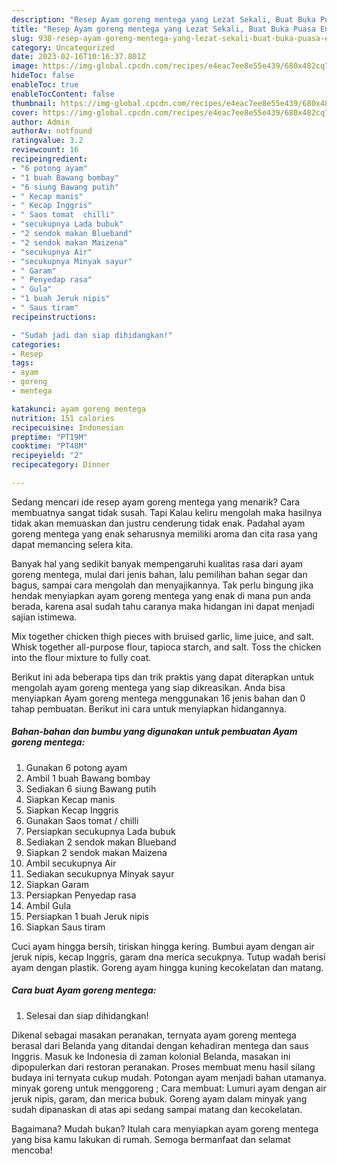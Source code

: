 ```yaml
---
description: "Resep Ayam goreng mentega yang Lezat Sekali, Buat Buka Puasa Enak Banget"
title: "Resep Ayam goreng mentega yang Lezat Sekali, Buat Buka Puasa Enak Banget"
slug: 938-resep-ayam-goreng-mentega-yang-lezat-sekali-buat-buka-puasa-enak-banget
category: Uncategorized
date: 2023-02-16T10:16:37.801Z
image: https://img-global.cpcdn.com/recipes/e4eac7ee8e55e439/680x482cq70/ayam-goreng-mentega-foto-resep-utama.jpg
hideToc: false
enableToc: true
enableTocContent: false
thumbnail: https://img-global.cpcdn.com/recipes/e4eac7ee8e55e439/680x482cq70/ayam-goreng-mentega-foto-resep-utama.jpg
cover: https://img-global.cpcdn.com/recipes/e4eac7ee8e55e439/680x482cq70/ayam-goreng-mentega-foto-resep-utama.jpg
author: Admin
authorAv: notfound
ratingvalue: 3.2
reviewcount: 16
recipeingredient:
- "6 potong ayam"
- "1 buah Bawang bombay"
- "6 siung Bawang putih"
- " Kecap manis"
- " Kecap Inggris"
- " Saos tomat  chilli"
- "secukupnya Lada bubuk"
- "2 sendok makan Blueband"
- "2 sendok makan Maizena"
- "secukupnya Air"
- "secukupnya Minyak sayur"
- " Garam"
- " Penyedap rasa"
- " Gula"
- "1 buah Jeruk nipis"
- " Saus tiram"
recipeinstructions:

- "Sudah jadi dan siap dihidangkan!"
categories:
- Resep
tags:
- ayam
- goreng
- mentega

katakunci: ayam goreng mentega 
nutrition: 151 calories
recipecuisine: Indonesian
preptime: "PT19M"
cooktime: "PT48M"
recipeyield: "2"
recipecategory: Dinner

---
```



Sedang mencari ide resep ayam goreng mentega yang menarik? Cara membuatnya sangat tidak susah. Tapi Kalau keliru mengolah maka hasilnya tidak akan memuaskan dan justru cenderung tidak enak. Padahal ayam goreng mentega yang enak seharusnya memiliki aroma dan cita rasa yang dapat memancing selera kita.


Banyak hal yang sedikit banyak mempengaruhi kualitas rasa dari ayam goreng mentega, mulai dari jenis bahan, lalu pemilihan bahan segar dan bagus, sampai cara mengolah dan menyajikannya. Tak perlu bingung jika hendak menyiapkan ayam goreng mentega yang enak di mana pun anda berada, karena asal sudah tahu caranya maka hidangan ini dapat menjadi sajian istimewa.

Mix together chicken thigh pieces with bruised garlic, lime juice, and salt. Whisk together all-purpose flour, tapioca starch, and salt. Toss the chicken into the flour mixture to fully coat.


Berikut ini ada beberapa tips dan trik praktis yang dapat diterapkan untuk mengolah ayam goreng mentega yang siap dikreasikan. Anda bisa menyiapkan Ayam goreng mentega menggunakan 16 jenis bahan dan 0 tahap pembuatan. Berikut ini cara untuk menyiapkan hidangannya.

<!--inarticleads1-->

##### Bahan-bahan dan bumbu yang digunakan untuk pembuatan Ayam goreng mentega:

1. Gunakan 6 potong ayam
1. Ambil 1 buah Bawang bombay
1. Sediakan 6 siung Bawang putih
1. Siapkan  Kecap manis
1. Siapkan  Kecap Inggris
1. Gunakan  Saos tomat / chilli
1. Persiapkan secukupnya Lada bubuk
1. Sediakan 2 sendok makan Blueband
1. Siapkan 2 sendok makan Maizena
1. Ambil secukupnya Air
1. Sediakan secukupnya Minyak sayur
1. Siapkan  Garam
1. Persiapkan  Penyedap rasa
1. Ambil  Gula
1. Persiapkan 1 buah Jeruk nipis
1. Siapkan  Saus tiram


Cuci ayam hingga bersih, tiriskan hingga kering. Bumbui ayam dengan air jeruk nipis, kecap Inggris, garam dna merica secukpnya. Tutup wadah berisi ayam dengan plastik. Goreng ayam hingga kuning kecokelatan dan matang. 

<!--inarticleads2-->

##### Cara buat Ayam goreng mentega:


1. Selesai dan siap dihidangkan!

Dikenal sebagai masakan peranakan, ternyata ayam goreng mentega berasal dari Belanda yang ditandai dengan kehadiran mentega dan saus Inggris. Masuk ke Indonesia di zaman kolonial Belanda, masakan ini dipopulerkan dari restoran peranakan. Proses membuat menu hasil silang budaya ini ternyata cukup mudah. Potongan ayam menjadi bahan utamanya. minyak goreng untuk menggoreng ; Cara membuat: Lumuri ayam dengan air jeruk nipis, garam, dan merica bubuk. Goreng ayam dalam minyak yang sudah dipanaskan di atas api sedang sampai matang dan kecokelatan. 

Bagaimana? Mudah bukan? Itulah cara menyiapkan ayam goreng mentega yang bisa kamu lakukan di rumah. Semoga bermanfaat dan selamat mencoba!
